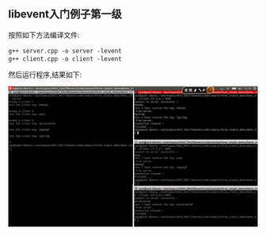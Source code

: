 ## libevent入门例子第一级 ##

按照如下方法编译文件:

    g++ server.cpp -o server -levent
    g++ client.cpp -o client -levent

然后运行程序,结果如下:

![](../../img/libevent_demo_v1.png)